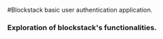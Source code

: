 #Blockstack basic user authentication application.

### Exploration of blockstack's functionalities.